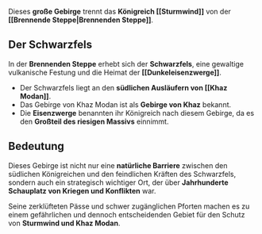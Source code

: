 Dieses **große Gebirge** trennt das **Königreich [[Sturmwind]]** von der **[[Brennende Steppe|Brennenden Steppe]]**.  
## Der Schwarzfels  

In der **Brennenden Steppe** erhebt sich der **Schwarzfels**, eine gewaltige vulkanische Festung und die Heimat der **[[Dunkeleisenzwerge]]**.

- Der Schwarzfels liegt an den **südlichen Ausläufern von [[Khaz Modan]]**.  
- Das Gebirge von Khaz Modan ist als **Gebirge von Khaz** bekannt.  
- Die **Eisenzwerge** benannten ihr Königreich nach diesem Gebirge, da es den **Großteil des riesigen Massivs** einnimmt.  
## Bedeutung  

Dieses Gebirge ist nicht nur eine **natürliche Barriere** zwischen den südlichen Königreichen und den feindlichen Kräften des Schwarzfels, sondern auch ein strategisch wichtiger Ort, der über **Jahrhunderte Schauplatz von Kriegen und Konflikten** war.  

Seine zerklüfteten Pässe und schwer zugänglichen Pforten machen es zu einem gefährlichen und dennoch entscheidenden Gebiet für den Schutz von **Sturmwind und Khaz Modan**.